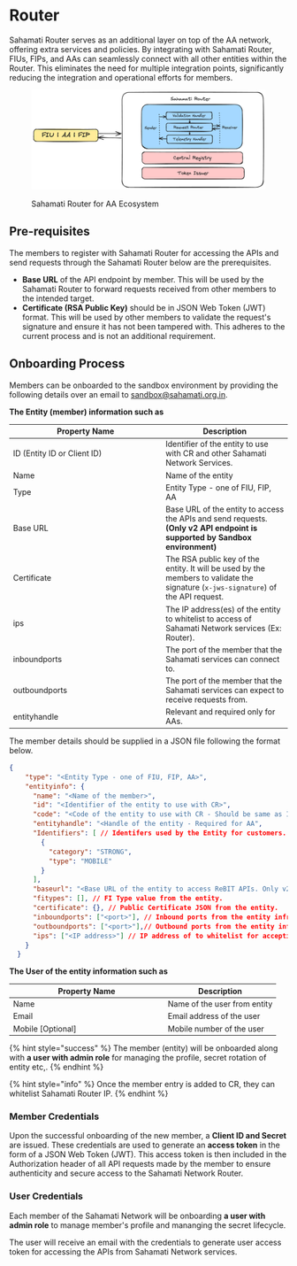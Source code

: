 # Router

Sahamati Router serves as an additional layer on top of the AA network, offering extra services and policies. By integrating with Sahamati Router, FIUs, FIPs, and AAs can seamlessly connect with all other entities within the Router. This eliminates the need for multiple integration points, significantly reducing the integration and operational efforts for members.

<figure><img src="../.gitbook/assets/router overview.png" alt=""><figcaption><p>Sahamati Router for AA Ecosystem</p></figcaption></figure>

## Pre-requisites

The members to register with Sahamati Router for accessing the APIs and send requests through the Sahamati Router below are the prerequisites.

* **Base URL** of the API endpoint by member. This will be used by the Sahamati Router to forward requests received from other members to the intended target.
* **Certificate (RSA Public Key)** should be in JSON Web Token (JWT) format. This will be used by other members to validate the request's signature and ensure it has not been tampered with. This adheres to the current process and is not an additional requirement.

## Onboarding Process

Members can be onboarded to the sandbox environment by providing the following details over an email to [sandbox@sahamati.org.in](mailto:sandbox@sahamati.org.in).

**The Entity (member) information such as**

<table><thead><tr><th width="262">Property Name</th><th>Description</th></tr></thead><tbody><tr><td>ID (Entity ID or Client ID)</td><td>Identifier of the entity to use with CR and other Sahamati Network Services.</td></tr><tr><td>Name</td><td>Name of the entity</td></tr><tr><td>Type</td><td>Entity Type - one of FIU, FIP, AA</td></tr><tr><td>Base URL</td><td>Base URL of the entity to access the APIs and send requests.<br><strong>(Only v2 API endpoint is supported by Sandbox environment)</strong></td></tr><tr><td>Certificate</td><td>The RSA public key of the entity. It will be used by the members to validate the signature (<code>x-jws-signature</code>) of the API request.</td></tr><tr><td>ips</td><td>The IP address(es) of the entity to whitelist to access of Sahamati Network services (Ex: Router).</td></tr><tr><td>inboundports</td><td>The port of the member that the Sahamati services can connect to.</td></tr><tr><td>outboundports</td><td>The port of the member that the Sahamati services can expect to receive requests from.</td></tr><tr><td>entityhandle</td><td>Relevant and required only for AAs.</td></tr></tbody></table>

The member details should be supplied in a JSON file following the format below.

```json
{
    "type": "<Entity Type - one of FIU, FIP, AA>",
    "entityinfo": {
      "name": "<Name of the member>",
      "id": "<Identifier of the entity to use with CR>",
      "code": "<Code of the entity to use with CR - Should be same as Identifier.>",
      "entityhandle": "<Handle of the entity - Required for AA",
      "Identifiers": [ // Identifers used by the Entity for customers.
        {
          "category": "STRONG",
          "type": "MOBILE"
        }
      ],
      "baseurl": "<Base URL of the entity to access ReBIT APIs. Only v2 is supported.>",
      "fitypes": [], // FI Type value from the entity.
      "certificate": {}, // Public Certificate JSON from the entity.
      "inboundports": ["<port>"], // Inbound ports from the entity infrastructure.
      "outboundports": ["<port>"],// Outbound ports from the entity infrastructure.
      "ips": ["<IP address>"] // IP address of to whitelist for accepting the request.
    }
  }
```

**The User of the entity information such as**

<table><thead><tr><th width="266">Property Name</th><th>Description</th></tr></thead><tbody><tr><td>Name</td><td>Name of the user from entity</td></tr><tr><td>Email</td><td>Email address of the user</td></tr><tr><td>Mobile [Optional]</td><td>Mobile number of the user</td></tr></tbody></table>

{% hint style="success" %}
The member (entity) will be onboarded along with **a user with admin role** for managing the profile, secret rotation of entity etc,.
{% endhint %}

{% hint style="info" %}
Once the member entry is added to CR, they can whitelist Sahamati Router IP.
{% endhint %}

### Member Credentials <a href="#credentials-by-proxy" id="credentials-by-proxy"></a>

Upon the successful onboarding of the new member, a **Client ID and Secret** are issued. These credentials are used to generate an **access token** in the form of a JSON Web Token (JWT). This access token is then included in the Authorization header of all API requests made by the member to ensure authenticity and secure access to the Sahamati Network Router.

### User Credentials

Each member of the Sahamati Network will be onboarding **a user with admin role** to manage member's profile and mananging the secret lifecycle.

The user will receive an email with the credentials to generate user access token for accessing the APIs from Sahamati Network services.
